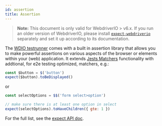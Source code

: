 ```yaml
---
id: assertion
title: Assertion
---
```


> __Note:__ This document is only valid for WebdriverIO > v6.x. If you run an older version of WebdriverIO, please install [`expect-webdriverio`](https://www.npmjs.com/package/expect-webdriverio) separately and set it up according to its documentation.

The [WDIO testrunner](https://webdriver.io/docs/clioptions.html) comes with a built in assertion library that allows you to make powerful assertions on various aspects of the browser or elements within your (web) application. It extends [Jests Matchers](https://jestjs.io/docs/en/using-matchers) functionality with addtional, for e2e testing optimized, matchers, e.g.:

```js
const $button = $('button')
expect($button).toBeDisplayed()
```

or

```js
const selectOptions = $$('form select>option')

// make sure there is at least one option in select
expect(selectOptions).toHaveChildren({ gte: 1 })
```

For the full list, see the [expect API doc](/docs/api/expect.html).
